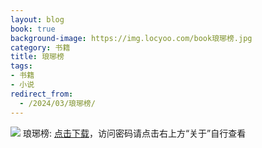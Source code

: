 ```yaml
---
layout: blog
book: true
background-image: https://img.locyoo.com/book琅琊榜.jpg
category: 书籍
title: 琅琊榜
tags:
- 书籍
- 小说
redirect_from:
  - /2024/03/琅琊榜/
---
```

![](https://img.locyoo.com/book琅琊榜.jpg)
琅琊榜: <a name = "ref1" href="https://url18.ctfile.com/f/50983618-1377644779-0c9bc7?p=3619">点击下载</a>，访问密码请点击右上方“关于”自行查看
